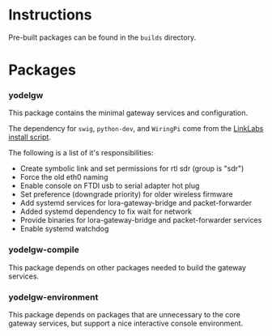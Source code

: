 # Instructions

Pre-built packages can be found in the `builds` directory.

# Packages

### yodelgw

This package contains the minimal gateway services and configuration.

The dependency for `swig`, `python-dev`, and `WiringPi` come
from the [LinkLabs install script](https://github.com/mirakonta/Raspberry-PI-Link-Labs-LoRaWAN-Gateway/blob/spi/install.sh).

The following is a list of it's responsibilities:
* Create symbolic link and set permissions for rtl sdr (group is "sdr")
* Force the old eth0 naming
* Enable console on FTDI usb to serial adapter hot plug
* Set preference (downgrade priority) for older wireless firmware
* Add systemd services for lora-gateway-bridge and packet-forwarder
* Added systemd dependency to fix wait for network
* Provide binaries for lora-gateway-bridge and packet-forwarder services
* Enable systemd watchdog

### yodelgw-compile

This package depends on other packages needed to build the gateway services.

### yodelgw-environment

This package depends on packages that are unnecessary to the core gateway
services, but support a nice interactive console environment.
